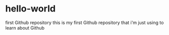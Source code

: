 # hello-world
first Github repository
this is my first Github repository that i'm just using to learn about Github
